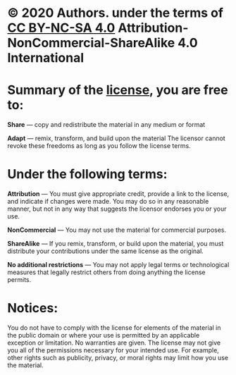 # © 2020 Authors. under the terms of [CC BY-NC-SA 4.0](https://creativecommons.org/licenses/by-nc-sa/4.0/legalcode)  Attribution-NonCommercial-ShareAlike 4.0 International  

# Summary of the [license](https://creativecommons.org/licenses/by-nc-sa/4.0/legalcode), you are free to:  

**Share** — copy and redistribute the material in any medium or format  

**Adapt** — remix, transform, and build upon the material
The licensor cannot revoke these freedoms as long as you follow the license terms.  
  
  
# **Under the following terms:**  

**Attribution** — You must give appropriate credit, provide a link to the license, and indicate if changes were made. You may do so in any reasonable manner, but not in any way that suggests the licensor endorses you or your use.  

**NonCommercial** — You may not use the material for commercial purposes.  

**ShareAlike** — If you remix, transform, or build upon the material, you must distribute your contributions under the same license as the original.  

**No additional restrictions** — You may not apply legal terms or technological measures that legally restrict others from doing anything the license permits.  

# Notices:
You do not have to comply with the license for elements of the material in the public domain or where your use is permitted by an applicable exception or limitation.
No warranties are given. The license may not give you all of the permissions necessary for your intended use. For example, other rights such as publicity, privacy, or moral rights may limit how you use the material.
